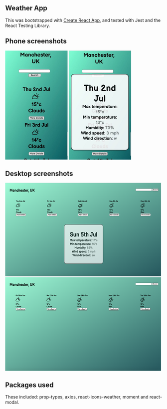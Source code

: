 
## Weather App

This was bootstrapped with [Create React App](https://github.com/facebook/create-react-app), and tested with Jest and the React Testing Library. 

## Phone screenshots

<img src="images/phone-screenshot2.jpg" width="200" height="350">
<img src="images/phone-screenshot.jpg" width="200" height="350">

## Desktop screenshots

<img src="images/screenshot-with-modal-open.png" width="500" height="300">
<img src="images/weather-app-screenshot.png" width="500" height="300">

## Packages used 

These included: prop-types, axios, react-icons-weather, moment and react-modal.






